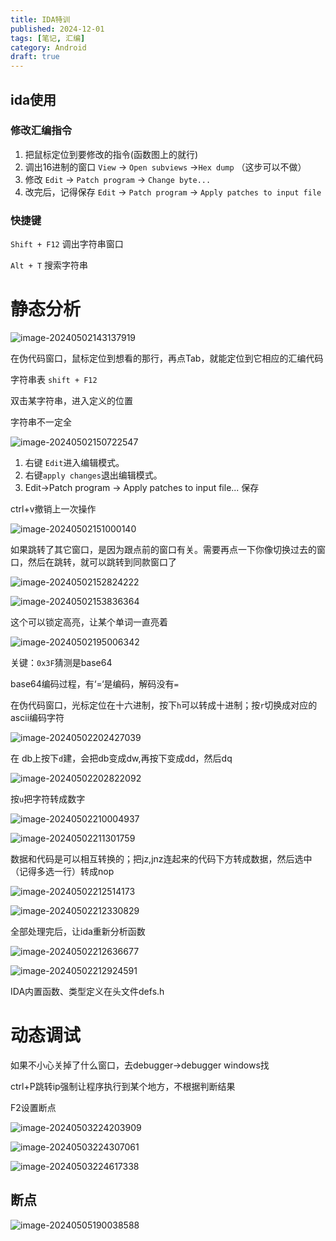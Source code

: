 ```yaml
---
title: IDA特训
published: 2024-12-01
tags: [笔记, 汇编]
category: Android
draft: true
---
```


## ida使用

### 修改汇编指令

1. 把鼠标定位到要修改的指令(函数图上的就行)
2. 调出16进制的窗口 `View` -> `Open subviews` ->`Hex dump` （这步可以不做）
3. 修改 `Edit` -> `Patch program` -> `Change byte...`
4. 改完后，记得保存 `Edit` -> `Patch program` -> `Apply patches to input file`

### 快捷键

`Shift + F12` 调出字符串窗口

`Alt + T` 搜索字符串



# 静态分析

![image-20240502143137919](IDA特训.assets/image-20240502143137919.png)

在伪代码窗口，鼠标定位到想看的那行，再点Tab，就能定位到它相应的汇编代码

字符串表 `shift + F12`

双击某字符串，进入定义的位置

字符串不一定全

![image-20240502150722547](IDA特训.assets/image-20240502150722547.png)

1. 右键 `Edit`进入编辑模式。
2. 右键`apply changes`退出编辑模式。
3. Edit->Patch program -> Apply patches to input file... 保存

ctrl+v撤销上一次操作

![image-20240502151000140](IDA特训.assets/image-20240502151000140.png)

如果跳转了其它窗口，是因为跟点前的窗口有关。需要再点一下你像切换过去的窗口，然后在跳转，就可以跳转到同款窗口了

![image-20240502152824222](IDA特训.assets/image-20240502152824222.png)

![image-20240502153836364](IDA特训.assets/image-20240502153836364.png)

这个可以锁定高亮，让某个单词一直亮着

![image-20240502195006342](IDA特训.assets/image-20240502195006342.png)

关键：`0x3F`猜测是base64

base64编码过程，有‘=‘是编码，解码没有`=`

在伪代码窗口，光标定位在十六进制，按下`h`可以转成十进制；按`r`切换成对应的ascii编码字符

![image-20240502202427039](IDA特训.assets/image-20240502202427039.png)

在 db上按下`d`建，会把db变成dw,再按下变成dd，然后dq

![image-20240502202822092](IDA特训.assets/image-20240502202822092.png)

按`u`把字符转成数字

![image-20240502210004937](IDA特训.assets/image-20240502210004937.png)

![image-20240502211301759](IDA特训.assets/image-20240502211301759.png)



数据和代码是可以相互转换的；把jz,jnz连起来的代码下方转成数据，然后选中（记得多选一行）转成nop

![image-20240502212514173](IDA特训.assets/image-20240502212514173.png)

![image-20240502212330829](IDA特训.assets/image-20240502212330829.png)

全部处理完后，让ida重新分析函数

![image-20240502212636677](IDA特训.assets/image-20240502212636677.png)

![image-20240502212924591](IDA特训.assets/image-20240502212924591.png)

IDA内置函数、类型定义在头文件defs.h

# 动态调试

如果不小心关掉了什么窗口，去debugger->debugger windows找

ctrl+P跳转ip强制让程序执行到某个地方，不根据判断结果

F2设置断点

![image-20240503224203909](IDA特训.assets/image-20240503224203909.png)

![image-20240503224307061](IDA特训.assets/image-20240503224307061.png)

![image-20240503224617338](IDA特训.assets/image-20240503224617338.png)

## 断点

![image-20240505190038588](IDA特训.assets/image-20240505190038588.png)
